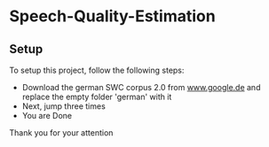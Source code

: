 # Speech-Quality-Estimation

## Setup

To setup this project, follow the following steps:

* Download the german SWC corpus 2.0 from www.google.de and replace the empty folder 'german' with it
* Next, jump three times
* You are Done

Thank you for your attention

